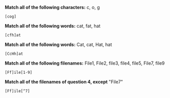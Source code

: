 **Match all of the following characters:** c, o, g

`[cog]`

**Match all of the following words:** cat, fat, hat

`[cfh]at`

**Match all of the following words:** Cat, cat, Hat, hat

`[CcHh]at`

**Match all of the following filenames:** File1, File2, file3, file4, file5, File7, file9

`[Ff]ile[1-9]`

**Match all of the filenames of question 4, except** "File7"

`[Ff]ile[^7]`